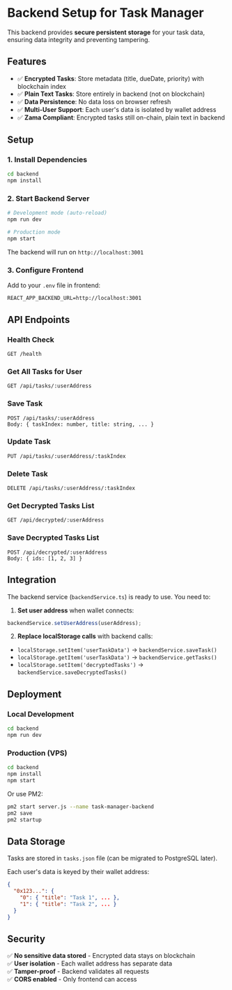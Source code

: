 # Backend Setup for Task Manager

This backend provides **secure persistent storage** for your task data, ensuring data integrity and preventing tampering.

## Features

- ✅ **Encrypted Tasks**: Store metadata (title, dueDate, priority) with blockchain index
- ✅ **Plain Text Tasks**: Store entirely in backend (not on blockchain)
- ✅ **Data Persistence**: No data loss on browser refresh
- ✅ **Multi-User Support**: Each user's data is isolated by wallet address
- ✅ **Zama Compliant**: Encrypted tasks still on-chain, plain text in backend

## Setup

### 1. Install Dependencies

```bash
cd backend
npm install
```

### 2. Start Backend Server

```bash
# Development mode (auto-reload)
npm run dev

# Production mode
npm start
```

The backend will run on `http://localhost:3001`

### 3. Configure Frontend

Add to your `.env` file in frontend:

```
REACT_APP_BACKEND_URL=http://localhost:3001
```

## API Endpoints

### Health Check
```
GET /health
```

### Get All Tasks for User
```
GET /api/tasks/:userAddress
```

### Save Task
```
POST /api/tasks/:userAddress
Body: { taskIndex: number, title: string, ... }
```

### Update Task
```
PUT /api/tasks/:userAddress/:taskIndex
```

### Delete Task
```
DELETE /api/tasks/:userAddress/:taskIndex
```

### Get Decrypted Tasks List
```
GET /api/decrypted/:userAddress
```

### Save Decrypted Tasks List
```
POST /api/decrypted/:userAddress
Body: { ids: [1, 2, 3] }
```

## Integration

The backend service (`backendService.ts`) is ready to use. You need to:

1. **Set user address** when wallet connects:
```typescript
backendService.setUserAddress(userAddress);
```

2. **Replace localStorage calls** with backend calls:
- `localStorage.setItem('userTaskData')` → `backendService.saveTask()`
- `localStorage.getItem('userTaskData')` → `backendService.getTasks()`
- `localStorage.setItem('decryptedTasks')` → `backendService.saveDecryptedTasks()`

## Deployment

### Local Development
```bash
cd backend
npm run dev
```

### Production (VPS)
```bash
cd backend
npm install
npm start
```

Or use PM2:
```bash
pm2 start server.js --name task-manager-backend
pm2 save
pm2 startup
```

## Data Storage

Tasks are stored in `tasks.json` file (can be migrated to PostgreSQL later).

Each user's data is keyed by their wallet address:
```json
{
  "0x123...": {
    "0": { "title": "Task 1", ... },
    "1": { "title": "Task 2", ... }
  }
}
```

## Security

✅ **No sensitive data stored** - Encrypted data stays on blockchain  
✅ **User isolation** - Each wallet address has separate data  
✅ **Tamper-proof** - Backend validates all requests  
✅ **CORS enabled** - Only frontend can access

